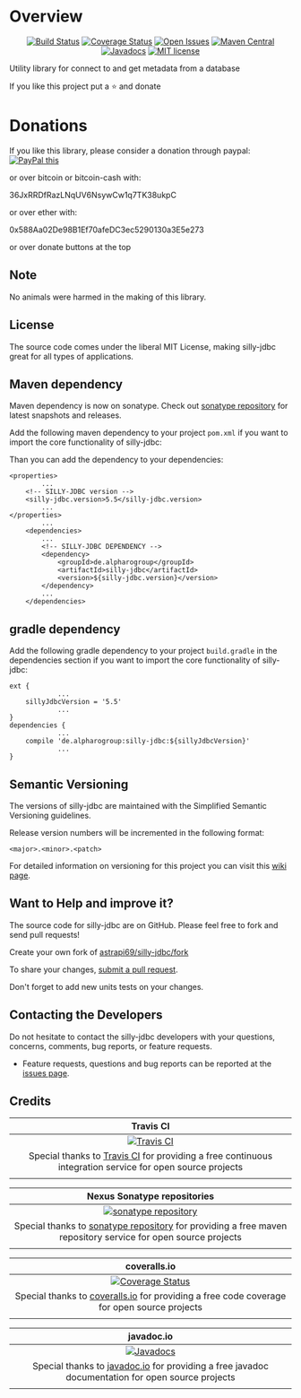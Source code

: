 # Overview

<div align="center">

[![Build Status](https://travis-ci.org/astrapi69/silly-jdbc.svg?branch=develop)](https://travis-ci.org/astrapi69/silly-jdbc) 
[![Coverage Status](https://coveralls.io/repos/github/astrapi69/silly-jdbc/badge.svg?branch=develop)](https://coveralls.io/github/astrapi69/silly-jdbc?branch=develop) 
[![Open Issues](https://img.shields.io/github/issues/astrapi69/silly-jdbc.svg?style=flat)](https://github.com/astrapi69/silly-jdbc/issues) 
[![Maven Central](https://maven-badges.herokuapp.com/maven-central/de.alpharogroup/silly-jdbc/badge.svg)](https://maven-badges.herokuapp.com/maven-central/de.alpharogroup/silly-jdbc)
[![Javadocs](http://www.javadoc.io/badge/de.alpharogroup/silly-jdbc.svg)](http://www.javadoc.io/doc/de.alpharogroup/silly-jdbc)
[![MIT license](http://img.shields.io/badge/license-MIT-brightgreen.svg?style=flat)](http://opensource.org/licenses/MIT)

</div>

Utility library for connect to and get metadata from a database

If you like this project put a ⭐ and donate

# Donations

If you like this library, please consider a donation through paypal: <a href="https://www.paypal.com/cgi-bin/webscr?cmd=_s-xclick&hosted_button_id=MJ7V43GU2H386" target="_blank">
<img src="https://www.paypalobjects.com/en_US/GB/i/btn/btn_donateCC_LG.gif" alt="PayPal this" title="PayPal – The safer, easier way to pay online!" border="0" />
</a>

or over bitcoin or bitcoin-cash with:

36JxRRDfRazLNqUV6NsywCw1q7TK38ukpC

or over ether with:

0x588Aa02De98B1Ef70afeDC3ec5290130a3E5e273

or over donate buttons at the top

## Note

No animals were harmed in the making of this library.

## License

The source code comes under the liberal MIT License, making silly-jdbc great for all types of applications.

## Maven dependency

Maven dependency is now on sonatype.
Check out [sonatype repository](https://oss.sonatype.org/index.html#nexus-search;gav~de.alpharogroup~silly-jdbc~~~) for latest snapshots and releases.

Add the following maven dependency to your project `pom.xml` if you want to import the core functionality of silly-jdbc:

Than you can add the dependency to your dependencies:

	<properties>
			...
		<!-- SILLY-JDBC version -->
		<silly-jdbc.version>5.5</silly-jdbc.version>
			...
	</properties>
			...
		<dependencies>
			...
			<!-- SILLY-JDBC DEPENDENCY -->
			<dependency>
				<groupId>de.alpharogroup</groupId>
				<artifactId>silly-jdbc</artifactId>
				<version>${silly-jdbc.version}</version>
			</dependency>
			...
		</dependencies>
		
	
## gradle dependency

Add the following gradle dependency to your project `build.gradle` in the dependencies section if you want to import the core functionality of silly-jdbc:

```
ext {
			...
    sillyJdbcVersion = '5.5'
			...
}
dependencies {
			...
	compile 'de.alpharogroup:silly-jdbc:${sillyJdbcVersion}'
			...
}
```

## Semantic Versioning

The versions of silly-jdbc are maintained with the Simplified Semantic Versioning guidelines.

Release version numbers will be incremented in the following format:

`<major>.<minor>.<patch>`

For detailed information on versioning for this project you can visit this [wiki page](https://github.com/lightblueseas/mvn-parent-projects/wiki/Simplified-Semantic-Versioning).

## Want to Help and improve it? ###

The source code for silly-jdbc are on GitHub. Please feel free to fork and send pull requests!

Create your own fork of [astrapi69/silly-jdbc/fork](https://github.com/astrapi69/silly-jdbc/fork)

To share your changes, [submit a pull request](https://github.com/astrapi69/silly-jdbc/pull/new/develop).

Don't forget to add new units tests on your changes.

## Contacting the Developers

Do not hesitate to contact the silly-jdbc developers with your questions, concerns, comments, bug reports, or feature requests.
- Feature requests, questions and bug reports can be reported at the [issues page](https://github.com/astrapi69/silly-jdbc/issues).

## Credits

|**Travis CI**|
|     :---:      |
|[![Travis CI](https://travis-ci.com/images/logos/TravisCI-Full-Color.png)](https://coveralls.io/github/astrapi69/silly-jdbc?branch=master)|
|Special thanks to [Travis CI](https://travis-ci.org) for providing a free continuous integration service for open source projects|
|     <img width=1000/>     |

|**Nexus Sonatype repositories**|
|     :---:      |
|[![sonatype repository](https://img.shields.io/nexus/r/https/oss.sonatype.org/de.alpharogroup/silly-jdbc.svg?style=for-the-badge)](https://oss.sonatype.org/index.html#nexus-search;gav~de.alpharogroup~silly-jdbc~~~)|
|Special thanks to [sonatype repository](https://www.sonatype.com) for providing a free maven repository service for open source projects|
|     <img width=1000/>     |

|**coveralls.io**|
|     :---:      |
|[![Coverage Status](https://coveralls.io/repos/github/astrapi69/silly-jdbc/badge.svg?branch=develop)](https://coveralls.io/github/astrapi69/silly-jdbc?branch=master)|
|Special thanks to [coveralls.io](https://coveralls.io) for providing a free code coverage for open source projects|
|     <img width=1000/>     |

|**javadoc.io**|
|     :---:      |
|[![Javadocs](http://www.javadoc.io/badge/de.alpharogroup/silly-jdbc.svg)](http://www.javadoc.io/doc/de.alpharogroup/silly-jdbc)|
|Special thanks to [javadoc.io](http://www.javadoc.io) for providing a free javadoc documentation for open source projects|
|     <img width=1000/>     |

